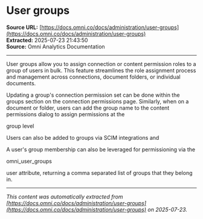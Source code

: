 # User groups

**Source URL:** [https://docs.omni.co/docs/administration/user-groups](https://docs.omni.co/docs/administration/user-groups)  
**Extracted:** 2025-07-23 21:43:50  
**Source:** Omni Analytics Documentation

---

User groups allow you to assign connection or content permission roles to a group of users in bulk. This feature streamlines the role assignment process and management across connections, document folders, or individual documents.

Updating a group's connection permission set can be done within the groups section on the connection permissions page. Similarly, when on a document or folder, users can add the group name to the content permissions dialog to assign permissions at the

group level

Users can also be added to groups via SCIM integrations and

A user's group membership can also be leveraged for permissioning via the

omni_user_groups

user attribute, returning a comma separated list of groups that they belong in.

---

*This content was automatically extracted from [https://docs.omni.co/docs/administration/user-groups](https://docs.omni.co/docs/administration/user-groups) on 2025-07-23.*
